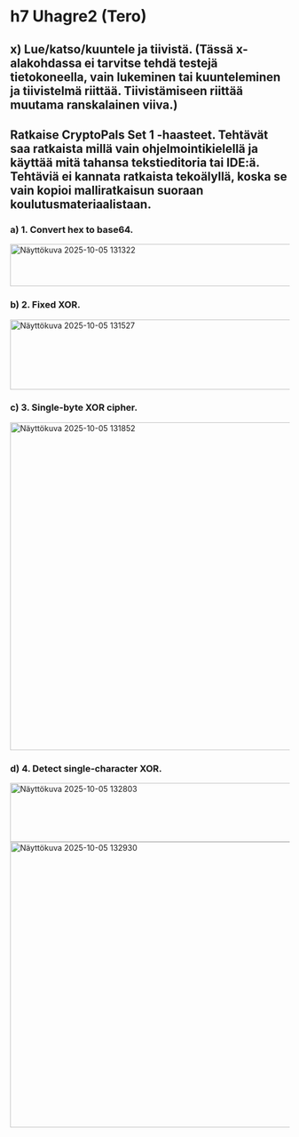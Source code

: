 # h7 Uhagre2 (Tero)
## x) Lue/katso/kuuntele ja tiivistä. (Tässä x-alakohdassa ei tarvitse tehdä testejä tietokoneella, vain lukeminen tai kuunteleminen ja tiivistelmä riittää. Tiivistämiseen riittää muutama ranskalainen viiva.)

## Ratkaise CryptoPals Set 1 -haasteet. Tehtävät saa ratkaista millä vain ohjelmointikielellä ja käyttää mitä tahansa tekstieditoria tai IDE:ä. Tehtäviä ei kannata ratkaista tekoälyllä, koska se vain kopioi malliratkaisun suoraan koulutusmateriaalistaan.
### a) 1. Convert hex to base64.

<img width="1025" height="76" alt="Näyttökuva 2025-10-05 131322" src="https://github.com/user-attachments/assets/4dc5980f-0c6f-4ace-9dcb-a25c6c4dcd32" />

### b) 2. Fixed XOR.

<img width="945" height="126" alt="Näyttökuva 2025-10-05 131527" src="https://github.com/user-attachments/assets/71d76bb6-3a49-45dd-bab5-e6d8c05e3aed" />

### c) 3. Single-byte XOR cipher.

<img width="995" height="590" alt="Näyttökuva 2025-10-05 131852" src="https://github.com/user-attachments/assets/0c6b6a92-1cc6-4c9a-b2ea-ec2a89b5ff33" />

### d) 4. Detect single-character XOR.

<img width="647" height="106" alt="Näyttökuva 2025-10-05 132803" src="https://github.com/user-attachments/assets/f34be331-21bf-4876-987b-d9ea9c3b42e7" />

<img width="661" height="514" alt="Näyttökuva 2025-10-05 132930" src="https://github.com/user-attachments/assets/80cc380c-e86a-4eb7-93d5-9d50c9b75c35" />
